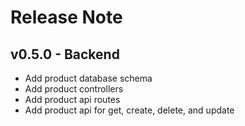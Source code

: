 # Release Note

## v0.5.0 - Backend

- Add product database schema
- Add product controllers
- Add product api routes
- Add product api for get, create, delete, and update
